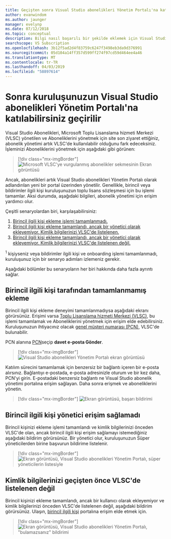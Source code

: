 ```yaml
---
title: Geçişten sonra Visual Studio abonelikleri Yönetim Portalı'na katılabilirsiniz
author: evanwindom
ms.author: jaunger
manager: evelynp
ms.date: 07/12/2018
ms.topic: conceptual
description: Bilgi nasıl başarılı bir şekilde eklemek için Visual Studio abonelikleri Yönetim Portalı'na taşıdıktan sonra kuruluşunuzun.
searchscope: VS Subscription
ms.openlocfilehash: 3b12f5ad2d4f83759c6247f3498eb3da9d376991
ms.sourcegitcommit: 05d104a14ff357d599ff274f97cd59d464ee4a46
ms.translationtype: MT
ms.contentlocale: tr-TR
ms.lasthandoff: 04/03/2019
ms.locfileid: "58897614"
---
```

# <a name="onboard-to-the-visual-studio-subscriptions-administration-portal-after-your-organization-is-migrated"></a>Sonra kuruluşunuzun Visual Studio abonelikleri Yönetim Portalı'na katılabilirsiniz geçirilir

Visual Studio Abonelikleri, Microsoft Toplu Lisanslama hizmeti Merkezi (VLSC) yönetilen ve Aboneliklerini yönetmek için site son ziyaret ettiğiniz, abonelik yönetimi artık VLSC'de kullanılabilir olduğunu fark edeceksiniz. İşleminizi Aboneliklerini yönetmek için aşağıdaki gibi görünen:
> [!div class="mx-imgBorder"]
> ![Microsoft VLSC'ye vurgulanmış abonelikler sekmesinin Ekran görüntüsü](_img/post-migration-onboarding/vlsc-subscriptions.png)

Ancak, abonelikleri artık Visual Studio abonelikleri Yönetim Portalı olarak adlandırılan yeni bir portal üzerinden yönetilir. Genellikle, birincil veya bildirimler ilgili kişi kuruluşunuzun toplu lisans sözleşmesi için bu işlemi tamamlar. Aksi durumda, aşağıdaki bilgileri, abonelik yönetimi için erişim yardımcı olur.

Çeşitli senaryolardan biri, karşılaşabilirsiniz:

1. [Birincil ilgili kişi ekleme işlemi tamamlanmadı.](#onboarding-not-completed-by-primary-contact)
2. [Birincil ilgili kişi ekleme tamamlandı, ancak bir yönetici olarak ekleyemiyor. Kimlik bilgilerinizi VLSC'de listelenen.](#primary-contact-did-not-provide-you-administrator-access)
3. [Birincil ilgili kişi ekleme tamamlandı, ancak bir yönetici olarak ekleyemiyor. Kimlik bilgilerinizi VLSC'de listelenen değil.](#your-credentials-were-not-listed-in-vlsc-prior-to-migration)

<sup>1</sup> kişiyseniz veya bildirimler ilgili kişi ve onboarding işlemi tamamlanmadı, kuruluşunuz için bir senaryo adımları izlemeniz gerekir.

Aşağıdaki bölümler bu senaryoların her biri hakkında daha fazla ayrıntı sağlar.

## <a name="onboarding-not-completed-by-primary-contact"></a>Birincil ilgili kişi tarafından tamamlanmamış ekleme

Birincil ilgili kişi ekleme deneyimi tamamlanmadıysa aşağıdaki ekranı görürsünüz. Erişimi varsa [Toplu Lisanslama hizmeti Merkezi (VLSC)](https://www.microsoft.com/Licensing/servicecenter/default.aspx), bu işlemi tamamlamak ve Aboneliklerini yönetmek için erişim elde edebilirsiniz. Kuruluşunuzun ihtiyacınız olacak [genel müşteri numarası (PCN)](find-pcn.md), VLSC'de bulunabilir.

PCN alanına [PCN](find-pcn.md)seçip **davet e-posta Gönder**.
> [!div class="mx-imgBorder"]
> ![Visual Studio abonelikleri Yönetim Portalı ekran görüntüsü](_img/post-migration-onboarding/send-invitation.png)

Katılım sürecini tamamlamak için benzersiz bir bağlantı içeren bir e-posta alırsınız. Bağlantıyı e-postada, e-posta adresinizle oturum ve bir kez daha, PCN'yi girin. E-postadaki benzersiz bağlantı ne Visual Studio abonelik yönetimi portalına erişim sağlayan. Daha sonra erişmek ve aboneliklerini yönetin.
> [!div class="mx-imgBorder"]
> ![Ekran görüntüsü, başarı bildirimi](_img/post-migration-onboarding/email-success.png)

## <a name="primary-contact-did-not-provide-you-administrator-access"></a>Birincil ilgili kişi yönetici erişim sağlamadı

Birincil kişinizi ekleme işlemi tamamlandı ve kimlik bilgilerinizi önceden VLSC'de olan, ancak birincil ilgili kişi erişim sağlamayı istemediğiniz aşağıdaki bildirim görürsünüz. Bir yönetici olur, kuruluşunuzun Süper yöneticilerden birine başvurun bildirime listelenir.
> [!div class="mx-imgBorder"]
> ![Ekran görüntüsü, Visual Studio abonelikleri Yönetim Portalı, süper yöneticilerin listesiyle](_img/post-migration-onboarding/admin-list.png)

## <a name="your-credentials-were-not-listed-in-vlsc-prior-to-migration"></a>Kimlik bilgilerinizi geçişten önce VLSC'de listelenen değil

Birincil kişinizi ekleme tamamlandı, ancak bir kullanıcı olarak ekleyemiyor ve kimlik bilgilerinizi önceden VLSC'de listelenen değil, aşağıdaki bildirim görürsünüz. Ulaşın, [birincil ilgili kişi](find-primary-contact.md) portalına erişim elde etmek için.
> [!div class="mx-imgBorder"]
> ![Ekran görüntüsü, Visual Studio abonelikleri Yönetim Portalı, "bulamazsanız" bildirimi](_img/post-migration-onboarding/cant-find-you.png)
